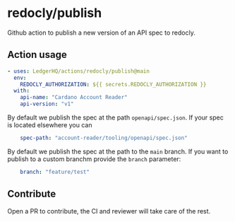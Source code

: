 # redocly/publish

Github action to publish a new version of an API spec to redocly.

## Action usage

```yaml
- uses: LedgerHQ/actions/redocly/publish@main
  env:
    REDOCLY_AUTHORIZATION: ${{ secrets.REDOCLY_AUTHORIZATION }}
  with:
    api-name: "Cardano Account Reader"
    api-version: "v1"
```

By default we publish the spec at the path `openapi/spec.json`.
If your spec is located elsewhere you can

```yaml
    spec-path: "account-reader/tooling/openapi/spec.json"
```

By default we publish the spec at the path to the `main` branch.
If you want to publish to a custom branchm provide the `branch` parameter:

```yaml
    branch: "feature/test"
```

## Contribute

Open a PR to contribute, the CI and reviewer will take care of the rest.
